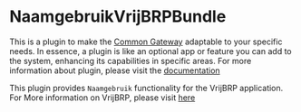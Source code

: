 # NaamgebruikVrijBRPBundle

This is a plugin to make the [Common Gateway](https://github.com/CommonGateway/CoreBundle) adaptable to your specific needs. In essence, a plugin is like an optional app or feature you can add to the system, enhancing its capabilities in specific areas. For more information about plugin, please visit the [documentation](https://docs.conductor-gateway.app/en/latest/plugins/)

This plugin provides `Naamgebruik` functionality for the VrijBRP application. For More information on VrijBRP, please visit [here](https://github.com/vrijBRP/vrijBRP)

